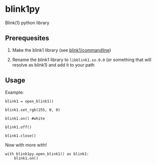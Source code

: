 blink1py
========

Blink(1) python library

Prerequesites
-------------

1. Make the blink1 library (see [blink1/commandline](https://github.com/todbot/blink1/tree/master/commandline))

2. Rename the blink1 library to `libblink1.so.0.0` (or something that
will resolve as blink1) and add it to your path

Usage
-----

Example:

    blink1 = open_blink1()

    blink1.set_rgb(255, 0, 0)

    blink1.on() #white

    blink1.off()

    blink1.close()


Now with more with!

    with blink1py.open_blink1() as blink1:
        blink1.on()

